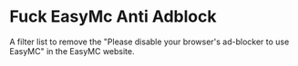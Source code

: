 # Fuck EasyMc Anti Adblock

A filter list to remove the "Please disable your browser's ad-blocker to use EasyMC" in the EasyMC website.

